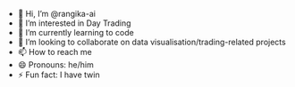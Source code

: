 - 👋 Hi, I’m @rangika-ai
- 👀 I’m interested in Day Trading
- 🌱 I’m currently learning to code
- 💞️ I’m looking to collaborate on data visualisation/trading-related projects
- 📫 How to reach me 
- 😄 Pronouns: he/him
- ⚡ Fun fact: I have twin

<!---
rangika-ai/rangika-ai is a ✨ special ✨ repository because its `README.md` (this file) appears on your GitHub profile.
You can click the Preview link to take a look at your changes.
--->
